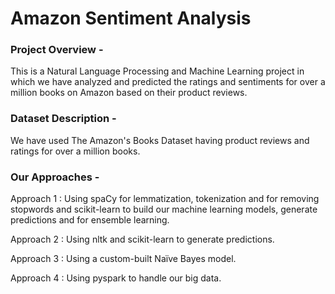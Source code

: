 # Amazon Sentiment Analysis


### Project Overview - 
This is a Natural Language Processing and Machine Learning project in which we have analyzed and predicted the ratings and sentiments for over a million books on Amazon based on their product reviews. 

### Dataset Description - 
We have used The Amazon's Books Dataset having product reviews and ratings for over a million books. 

### Our Approaches -  

Approach 1 : Using spaCy for lemmatization, tokenization and for removing stopwords and scikit-learn to build our machine learning models, generate predictions and for ensemble learning.

Approach 2 : Using nltk and scikit-learn to generate predictions.

Approach 3 : Using a custom-built Naïve Bayes model.

Approach 4 : Using pyspark to handle our big data.



